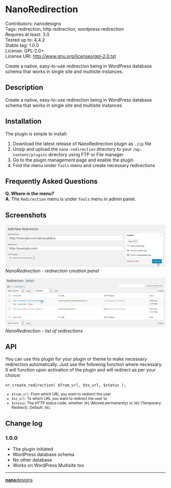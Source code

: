NanoRedirection
===

Contributors: nanodesigns<br>
Tags: redirection, http redirection, wordpress redirection<br>
Requires at least: 3.0<br>
Tested up to: 4.4.2<br>
Stable tag: 1.0.0<br>
License: GPL-2.0+<br>
License URI: http://www.gnu.org/licenses/gpl-2.0.txt

Create a native, easy-to-use redirection being in WordPress database schema that works in single site and multisite instances.

## Description
Create a native, easy-to-use redirection being in WordPress database schema that works in single site and multisite instances

## Installation
The plugin is simple to install:

1. Download the latest release of NanoRedirection plugin as `.zip` file
2. Unzip and upload the `nano-redirection` directory to your `/wp-content/plugins` directory using FTP or File manager
3. Go to the plugin management page and enable the plugin
4. Find the menu under `Tools` menu and create necessary redirections

## Frequently Asked Questions
**Q. Where is the menu?**<br>
**A.** The `Redirection` menu is under `Tools` menu in admin panel.

## Screenshots
![NanoRedirection - Redirection creation panel](assets/screenshot-1.png "NanoRedirection - Redirection creation panel")<br>
_NanoRedirection - redirection creation panel_

![NanoRedirection - List of redirections](assets/screenshot-2.png "NanoRedirection - List of redirections")<br>
_NanoRedirection - list of redirections_

## API
You can use this plugin for your plugin or theme to make necessary redirection automatically. Just use the following function where necessary. It will function upon activation of the plugin and will redirect as per your choice:

````
nr_create_redirection( $from_url, $to_url, $status );
````

<small>

* `$from_url`: From which URL you want to redirect the user
* `$to_url`: To which URL you want to redirect the user to
* `$status`: The HTTP status code, whether `301` (Moved permanently) or `302` (Temporary Redirect). Default: `301`.

</small>

## Change log
### 1.0.0

* The plugin initiated
* WordPress database schema
* No other database
* Works on WordPress Multisite too

____
[**nano**designs](http://nanodesignsbd.com)
